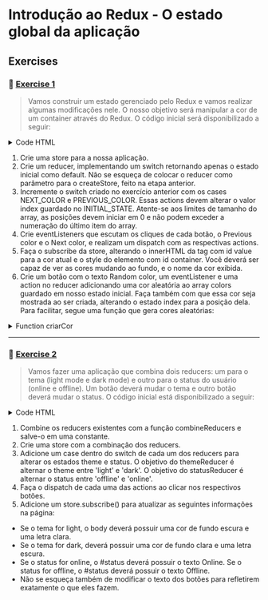 # Introdução ao Redux - O estado global da aplicação

## Exercises

### 🚀 [Exercise 1](./exercise1/index.html)

> Vamos construir um estado gerenciado pelo Redux e vamos realizar algumas modificações nele. O nosso objetivo será manipular a cor de um container através do Redux. O código inicial será disponibilizado a seguir:

<details>
<summary>Code HTML</summary>

```
<!DOCTYPE html>
<html lang="en">
  <head>
    <meta charset="UTF-8" />
    <meta name="viewport" content="width=device-width, initial-scale=1.0" />
    <title>Document</title>
    <script src="https://unpkg.com/redux@latest/dist/redux.min.js"></script>
    <style>
      body {
        height: 100vh;
        margin: 0;
        padding: 0;
      }

      #container {
        height: 100%;
        display: flex;
        flex-direction: column;
        justify-content: center;
        align-items: center;
      }

      button {
        height: 50px;
        width: 200px;
      }
    </style>
  </head>
  <body>
    <div id="container">
      <p>Color: <span id="value">white</span></p>
      <button id="previous">Previous color</button>
      <button id="next">Next color</button>
    </div>
    <script>
      const INITIAL_STATE = {
        colors: ['white', 'black', 'red', 'green', 'blue', 'yellow'],
        index: 0,
      };
    </script>
  </body>
</html>
```

</details>

1. Crie uma store para a nossa aplicação.
2. Crie um reducer, implementando um switch retornando apenas o estado inicial como default. Não se esqueça de colocar o reducer como parâmetro para o createStore, feito na etapa anterior.
3. Incremente o switch criado no exercício anterior com os cases NEXT_COLOR e PREVIOUS_COLOR. Essas actions devem alterar o valor index guardado no INITIAL_STATE. Atente-se aos limites de tamanho do array, as posições devem iniciar em 0 e não podem exceder a numeração do último item do array.
4. Crie eventListeners que escutam os cliques de cada botão, o Previous color e o Next color, e realizam um dispatch com as respectivas actions.
5. Faça o subscribe da store, alterando o innerHTML da tag com id value para a cor atual e o style do elemento com id container. Você deverá ser capaz de ver as cores mudando ao fundo, e o nome da cor exibida.
6. Crie um botão com o texto Random color, um eventListener e uma action no reducer adicionando uma cor aleatória ao array colors guardado em nosso estado inicial. Faça também com que essa cor seja mostrada ao ser criada, alterando o estado index para a posição dela. Para facilitar, segue uma função que gera cores aleatórias:

<details>
<summary>Function criarCor</summary>

```
function criarCor() {
    const oneChar = ['1', '2', '3', '4', '5', '6', '7', '8', '9', 'A', 'B', 'C', 'D', 'E', 'F'];
    let cor = '#';
    const aleatorio = () => Math.floor(Math.random() * oneChar.length);
    for (let i = 0; i < 6; i += 1) {
        cor += oneChar[aleatorio()];
    }
    return cor;
}
```

</details>

---

### 🚀 [Exercise 2](./exercise2/index.html)

> Vamos fazer uma aplicação que combina dois reducers: um para o tema (light mode e dark mode) e outro para o status do usuário (online e offline). Um botão deverá mudar o tema e outro botão deverá mudar o status. O código inicial está disponibilizado a seguir:

<details>
<summary>Code HTML</summary>

```
<!DOCTYPE html>
<html lang="en">
  <head>
    <meta charset="UTF-8" />
    <meta name="viewport" content="width=device-width, initial-scale=1.0" />
    <title>App Trybe</title>
    <script src="https://unpkg.com/redux@latest/dist/redux.js"></script>
    <style>
      body {
        color: white;
        background-color: #333;
        font-family: sans-serif;
        text-align: center;
      }
    </style>
  </head>
  <body>
    <div class="container">
      <h1>Minha Aplicação</h1>
      <p>Status: Você está <span id="status">Offline</span></p>
      <button id="toggle-theme">Light Mode</button>
      <button id="toggle-status">Ficar Online</button>
    </div>
    <script>
      const THEME_INITIAL_STATE = {
        theme: 'dark',
      };

      const themeReducer = (state = THEME_INITIAL_STATE, action) => {
        switch (action.type) {
          default:
            return state;
        }
      };

      const STATUS_INITIAL_STATE = {
        status: 'offline',
      };

      const statusReducer = (state = STATUS_INITIAL_STATE, action) => {
        switch (action.type) {
          default:
            return state;
        }
      };

      const themeButton = document.getElementById('toggle-theme');
      const statusButton = document.getElementById('toggle-status');

      themeButton.addEventListener('click', () => {
        // coloque o código aqui.
      });

      statusButton.addEventListener('click', () => {
        // coloque o código aqui.
      });
    </script>
  </body>
</html>
```

</details>

1. Combine os reducers existentes com a função combineReducers e salve-o em uma constante.
2. Crie uma store com a combinação dos reducers.
3. Adicione um case dentro do switch de cada um dos reducers para alterar os estados theme e status. O objetivo do themeReducer é alternar o theme entre 'light' e 'dark'. O objetivo do statusReducer é alternar o status entre 'offline' e 'online'.
4. Faça o dispatch de cada uma das actions ao clicar nos respectivos botões.
5. Adicione um store.subscribe() para atualizar as seguintes informações na página:
  - Se o tema for light, o body deverá possuir uma cor de fundo escura e uma letra clara.
  - Se o tema for dark, deverá possuir uma cor de fundo clara e uma letra escura.
  - Se o status for online, o #status deverá possuir o texto Online. Se o status for offline, o #status deverá possuir o texto Offline.
  - Não se esqueça também de modificar o texto dos botões para refletirem exatamente o que eles fazem.
